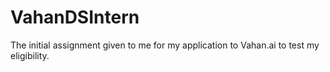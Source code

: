 # VahanDSIntern
The initial assignment given to me for my application to Vahan.ai to test my eligibility.

